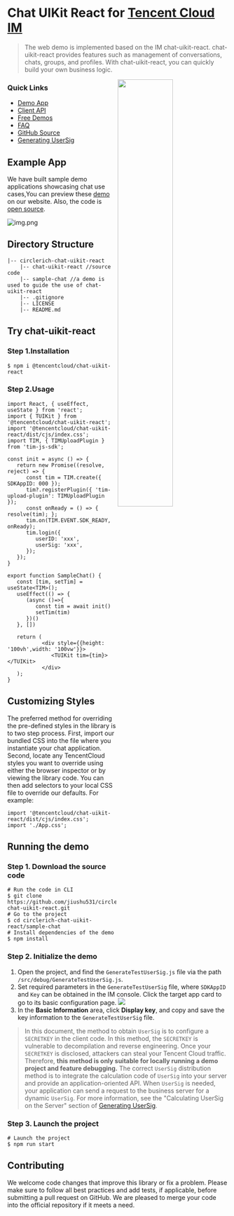 # Chat UIKit React for [Tencent Cloud IM](https://www.tencentcloud.com/document/product/1047/34279/)
>The web demo is implemented based on the
IM chat-uikit-react. chat-uikit-react provides
features such as management of conversations,
chats, groups, and profiles. With chat-uikit-react,
you can quickly build your own business logic.

<img align="right" src="https://qcloudimg.tencent-cloud.cn/raw/4562be8179a1534efb17d33428239c82.png?auto=format,enhance" width="50%" />

### Quick Links
- [Demo App](https://web.sdk.qcloud.com/im/test/chat-uikit-react/index.html)
- [Client API](https://www.tencentcloud.com/document/product/1047/33999)
- [Free Demos](https://www.tencentcloud.com/document/product/1047/34279)
- [FAQ](https://www.tencentcloud.com/document/product/1047/34455)
- [GitHub Source](https://github.com/jiushu531/circlerich-chat-uikit-react)
- [Generating UserSig](https://www.tencentcloud.com/document/product/1047/34385)
## Example App
We have built sample demo applications showcasing chat use cases,You can preview these
[demo](https://web.sdk.qcloud.com/im/test/chat-uikit-react/index.html) on our website.
Also, the code is [open source](https://github.com/jiushu531/circlerich-chat-uikit-react).

![img.png](https://web.sdk.qcloud.com/im/demo/TUIkit/react-static/images/home.png)

## Directory Structure
```
|-- circlerich-chat-uikit-react
    |-- chat-uikit-react //source code
    |-- sample-chat //a demo is used to guide the use of chat-uikit-react
    |-- .gitignore
    |-- LICENSE
    |-- README.md
```

## Try chat-uikit-react

### Step 1.Installation
```
$ npm i @tencentcloud/chat-uikit-react
```
### Step 2.Usage
```tsx
import React, { useEffect, useState } from 'react';
import { TUIKit } from '@tencentcloud/chat-uikit-react';
import '@tencentcloud/chat-uikit-react/dist/cjs/index.css';
import TIM, { TIMUploadPlugin } from 'tim-js-sdk';

const init = async () => {
   return new Promise((resolve, reject) => {
      const tim = TIM.create({ SDKAppID: 000 });
      tim?.registerPlugin({ 'tim-upload-plugin': TIMUploadPlugin });
      const onReady = () => { resolve(tim); };
      tim.on(TIM.EVENT.SDK_READY, onReady);
      tim.login({
         userID: 'xxx',
         userSig: 'xxx',
      });
   });
}

export function SampleChat() {
   const [tim, setTim] = useState<TIM>();
   useEffect(() => {
      (async ()=>{
         const tim = await init()
         setTim(tim)
      })()
   }, [])

   return (
           <div style={{height: '100vh',width: '100vw'}}>
              <TUIKit tim={tim}></TUIKit>
           </div>
   );
}
```
## Customizing Styles
The preferred method for overriding the pre-defined styles in the library is to two step process. First, import our bundled CSS into the file where you instantiate your chat application. Second, locate any TencentCloud styles you want to override using either the browser inspector or by viewing the library code. You can then add selectors to your local CSS file to override our defaults. For example:
```tsx
import '@tencentcloud/chat-uikit-react/dist/cjs/index.css';
import './App.css';
```

## Running the demo
### Step 1. Download the source code
```
# Run the code in CLI
$ git clone https://github.com/jiushu531/circlerich-chat-uikit-react.git
# Go to the project
$ cd circlerich-chat-uikit-react/sample-chat
# Install dependencies of the demo
$ npm install
```
### Step 2. Initialize the demo
1. Open the project, and find the `GenerateTestUserSig.js` file via the path `/src/debug/GenerateTestUserSig.js`.
2. Set required parameters in the `GenerateTestUserSig` file, where `SDKAppID` and `Key` can be obtained in the IM console. Click the target app card to go to its basic configuration page.
   ![](https://qcloudimg.tencent-cloud.cn/raw/8d469e975f1ca5a2f3dbc9c6fe8774f5.png)
3. In the **Basic Information** area, click **Display key**, and copy and save the key information to the `GenerateTestUserSig` file.
> In this document, the method to obtain `UserSig` is
> to configure a `SECRETKEY` in the client code.
> In this method, the `SECRETKEY` is vulnerable to
> decompilation and reverse engineering. Once
> your `SECRETKEY` is disclosed, attackers
> can steal your Tencent Cloud traffic. Therefore,
> **this method is only suitable for locally running
> a demo project and feature debugging.** The correct
> `UserSig` distribution method is to integrate the
> calculation code of `UserSig` into your server and
> provide an application-oriented API. When `UserSig`
> is needed, your application can send a request
> to the business server for a dynamic `UserSig`.
> For more information, see the "Calculating UserSig
> on the Server" section of [Generating UserSig](https://www.tencentcloud.com/document/product/1047/34385).

### Step 3. Launch the project
```
# Launch the project
$ npm run start
```

## Contributing
We welcome code changes that improve this library or fix a problem. Please make sure to follow all best practices and add tests, if applicable, before submitting a pull request on GitHub. We are pleased to merge your code into the official repository if it meets a need.

